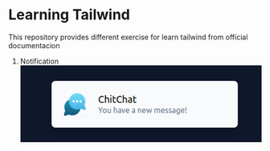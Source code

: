 # Learning Tailwind

This repository provides different exercise for learn tailwind from official documentacion

1. Notification
   ![result](/src/assets/img-notification.png)
